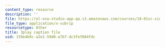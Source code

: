 ```yaml
---
content_type: resource
description: ''
file: https://ol-ocw-studio-app-qa.s3.amazonaws.com/courses/18-01sc-single-variable-calculus-fall-2010/159e4b9ca2e159d0a7b7dc3fef084fdc_eRCN3daFCmU.vtt
file_type: application/x-subrip
resourcetype: Other
title: 3play caption file
uid: 159e4b9c-a2e1-59d0-a7b7-dc3fef084fdc
---
```

